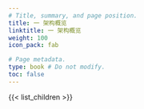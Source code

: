 ```yaml
---
# Title, summary, and page position.
title: 一 架构概览
linktitle: 一 架构概览
weight: 100
icon_pack: fab

# Page metadata.
type: book # Do not modify.
toc: false
---
```


{{< list_children >}}
